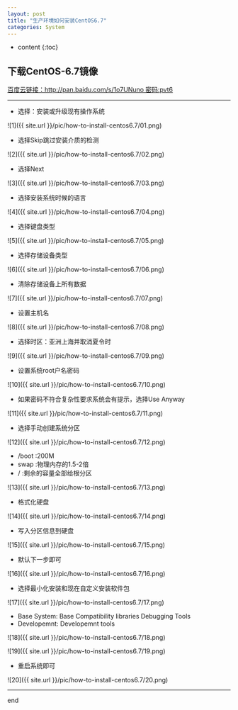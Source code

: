 ```yaml
---
layout: post
title: "生产环境如何安装CentOS6.7"
categories: System
---
```


* content
{:toc}




## 下载CentOS-6.7镜像

[百度云链接：http://pan.baidu.com/s/1o7UNuno 密码:pvt6](http://pan.baidu.com/s/1o7UNuno)


----------------

* 选择：安装或升级现有操作系统

![1]({{ site.url }}/pic/how-to-install-centos6.7/01.png)


* 选择Skip跳过安装介质的检测


![2]({{ site.url }}/pic/how-to-install-centos6.7/02.png)

* 选择Next

![3]({{ site.url }}/pic/how-to-install-centos6.7/03.png)


* 选择安装系统时候的语言

![4]({{ site.url }}/pic/how-to-install-centos6.7/04.png)

* 选择键盘类型

![5]({{ site.url }}/pic/how-to-install-centos6.7/05.png)


* 选择存储设备类型

![6]({{ site.url }}/pic/how-to-install-centos6.7/06.png)


* 清除存储设备上所有数据

![7]({{ site.url }}/pic/how-to-install-centos6.7/07.png)


* 设置主机名

![8]({{ site.url }}/pic/how-to-install-centos6.7/08.png)


* 选择时区：亚洲上海并取消夏令时

![9]({{ site.url }}/pic/how-to-install-centos6.7/09.png)



* 设置系统root户名密码



![10]({{ site.url }}/pic/how-to-install-centos6.7/10.png)



* 如果密码不符合复杂性要求系统会有提示，选择Use Anyway

![11]({{ site.url }}/pic/how-to-install-centos6.7/11.png)


* 选择手动创建系统分区


![12]({{ site.url }}/pic/how-to-install-centos6.7/12.png)



* /boot :200M
* swap :物理内存的1.5-2倍
* / :剩余的容量全部给根分区


![13]({{ site.url }}/pic/how-to-install-centos6.7/13.png)


* 格式化硬盘

![14]({{ site.url }}/pic/how-to-install-centos6.7/14.png)



* 写入分区信息到硬盘

![15]({{ site.url }}/pic/how-to-install-centos6.7/15.png)


* 默认下一步即可

![16]({{ site.url }}/pic/how-to-install-centos6.7/16.png)


* 选择最小化安装和现在自定义安装软件包


![17]({{ site.url }}/pic/how-to-install-centos6.7/17.png)

* Base System: Base Compatibility libraries Debugging Tools
* Developemnt: Developemnt tools


![18]({{ site.url }}/pic/how-to-install-centos6.7/18.png)

![19]({{ site.url }}/pic/how-to-install-centos6.7/19.png)


* 重启系统即可

![20]({{ site.url }}/pic/how-to-install-centos6.7/20.png)


------------------------

end
